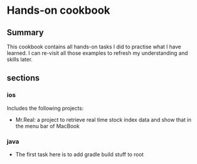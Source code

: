 # Hands-on cookbook

## Summary
This cookbook contains all hands-on tasks I did to practise what I have learned. I can re-visit all those examples to refresh my understanding and skills later.

## sections
### ios
Includes the following projects:

* Mr.Real: a project to retrieve real time stock index data and show that in the menu bar of MacBook

### java
* The first task here is to add gradle build stuff to root
